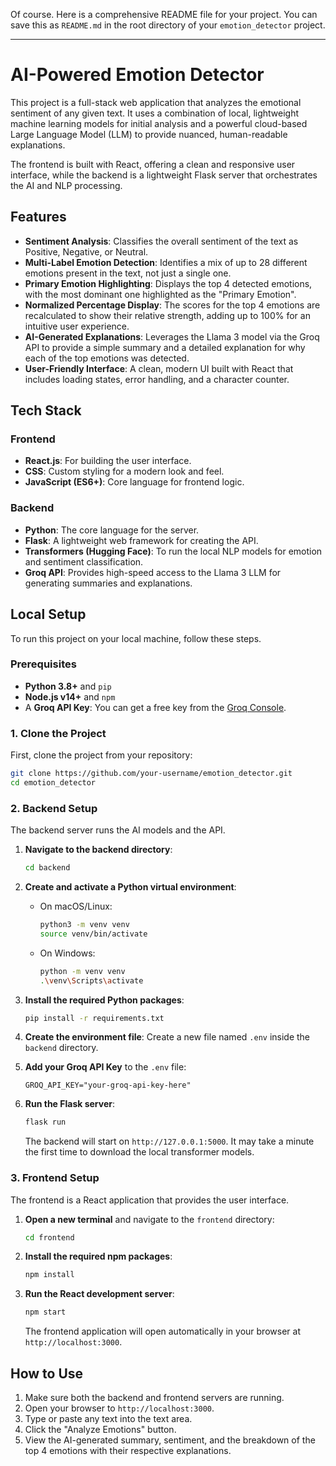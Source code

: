 Of course. Here is a comprehensive README file for your project. You can save this as `README.md` in the root directory of your `emotion_detector` project.

-----

# AI-Powered Emotion Detector

This project is a full-stack web application that analyzes the emotional sentiment of any given text. It uses a combination of local, lightweight machine learning models for initial analysis and a powerful cloud-based Large Language Model (LLM) to provide nuanced, human-readable explanations.

The frontend is built with React, offering a clean and responsive user interface, while the backend is a lightweight Flask server that orchestrates the AI and NLP processing.

## Features

  * **Sentiment Analysis**: Classifies the overall sentiment of the text as Positive, Negative, or Neutral.
  * **Multi-Label Emotion Detection**: Identifies a mix of up to 28 different emotions present in the text, not just a single one.
  * **Primary Emotion Highlighting**: Displays the top 4 detected emotions, with the most dominant one highlighted as the "Primary Emotion".
  * **Normalized Percentage Display**: The scores for the top 4 emotions are recalculated to show their relative strength, adding up to 100% for an intuitive user experience.
  * **AI-Generated Explanations**: Leverages the Llama 3 model via the Groq API to provide a simple summary and a detailed explanation for why each of the top emotions was detected.
  * **User-Friendly Interface**: A clean, modern UI built with React that includes loading states, error handling, and a character counter.

## Tech Stack

### Frontend

  * **React.js**: For building the user interface.
  * **CSS**: Custom styling for a modern look and feel.
  * **JavaScript (ES6+)**: Core language for frontend logic.

### Backend

  * **Python**: The core language for the server.
  * **Flask**: A lightweight web framework for creating the API.
  * **Transformers (Hugging Face)**: To run the local NLP models for emotion and sentiment classification.
  * **Groq API**: Provides high-speed access to the Llama 3 LLM for generating summaries and explanations.

## Local Setup

To run this project on your local machine, follow these steps.

### Prerequisites

  * **Python 3.8+** and `pip`
  * **Node.js v14+** and `npm`
  * A **Groq API Key**: You can get a free key from the [Groq Console](https://console.groq.com/keys).

### 1\. Clone the Project

First, clone the project from your repository:

```bash
git clone https://github.com/your-username/emotion_detector.git
cd emotion_detector
```

### 2\. Backend Setup

The backend server runs the AI models and the API.

1.  **Navigate to the backend directory**:

    ```bash
    cd backend
    ```

2.  **Create and activate a Python virtual environment**:

      * On macOS/Linux:
        ```bash
        python3 -m venv venv
        source venv/bin/activate
        ```
      * On Windows:
        ```bash
        python -m venv venv
        .\venv\Scripts\activate
        ```

3.  **Install the required Python packages**:

    ```bash
    pip install -r requirements.txt
    ```

4.  **Create the environment file**:
    Create a new file named `.env` inside the `backend` directory.

5.  **Add your Groq API Key** to the `.env` file:

    ```
    GROQ_API_KEY="your-groq-api-key-here"
    ```

6.  **Run the Flask server**:

    ```bash
    flask run
    ```

    The backend will start on `http://127.0.0.1:5000`. It may take a minute the first time to download the local transformer models.

### 3\. Frontend Setup

The frontend is a React application that provides the user interface.

1.  **Open a new terminal** and navigate to the `frontend` directory:

    ```bash
    cd frontend
    ```

2.  **Install the required npm packages**:

    ```bash
    npm install
    ```

3.  **Run the React development server**:

    ```bash
    npm start
    ```

    The frontend application will open automatically in your browser at `http://localhost:3000`.

## How to Use

1.  Make sure both the backend and frontend servers are running.
2.  Open your browser to `http://localhost:3000`.
3.  Type or paste any text into the text area.
4.  Click the "Analyze Emotions" button.
5.  View the AI-generated summary, sentiment, and the breakdown of the top 4 emotions with their respective explanations.
